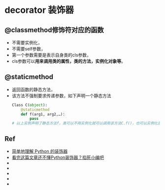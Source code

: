 
# decorator 装饰器

## @classmethod修饰符对应的函数
* 不需要实例化，
* 不需要self参数，
* 第一个参数需要是表示自身类的cls参数，
* cls参数可以**用来调用类的属性，类的方法，实例化对象等**。


## @staticmethod
* 返回函数的静态方法，
* 该方法不强制要求传递参数，如下声明一个静态方法
    ```py
    Class C(object):
        @staticmethod
        def f(arg1, arg2,…):
            pass
    # 以上实例声明了静态方法f，类可以不用实例化就可以调用该方法C.f()，也可以实例化后调用C().f()。
    ```






## Ref
* [简单地理解 Python 的装饰器](https://www.itcodemonkey.com/article/814.html)
* [看完这篇文章还不懂Python装饰器？掐死小编吧](https://www.itcodemonkey.com/article/5156.html)
* []()
* []()
* []()
* []()
* []()